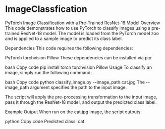 # ImageClassfication

PyTorch Image Classification with a Pre-Trained ResNet-18 Model
Overview
This code demonstrates how to use PyTorch to classify images using a pre-trained ResNet-18 model. The model is loaded from the PyTorch model zoo and is applied to a sample image to predict its class label.

Dependencies
This code requires the following dependencies:

PyTorch
torchvision
Pillow
These dependencies can be installed via pip:

bash
Copy code
pip install torch torchvision Pillow
Usage
To classify an image, simply run the following command:

bash
Copy code
python classify_image.py --image_path cat.jpg
The --image_path argument specifies the path to the input image.

The script will apply the pre-processing transformation to the input image, pass it through the ResNet-18 model, and output the predicted class label.

Example Output
When run on the cat.jpg image, the script outputs:

python
Copy code
Predicted class: cat
